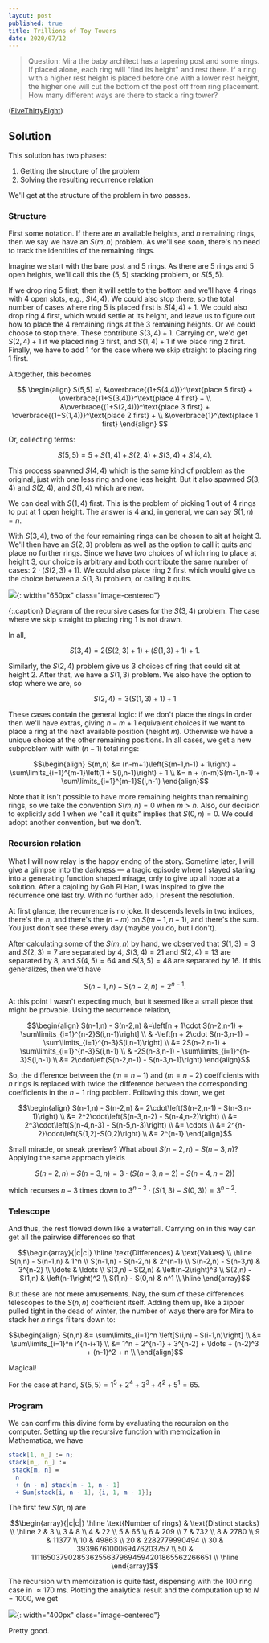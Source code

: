 ```yaml
---
layout: post
published: true
title: Trillions of Toy Towers
date: 2020/07/12
---
```


>Question: Mira the baby architect has a tapering post and some rings. If placed alone, each ring will "find its height" and rest there. If a ring with a higher rest height is placed before one with a lower rest height, the higher one will cut the bottom of the post off from ring placement. How many different ways are there to stack a ring tower?

<!--more-->

([FiveThirtyEight](https://fivethirtyeight.com/features/can-you-make-24/))

## Solution

This solution has two phases:

1. Getting the structure of the problem
2. Solving the resulting recurrence relation

We'll get at the structure of the problem in two passes. 

### Structure

First some notation. If there are $m$ available heights, and $n$ remaining rings, then we say we have an $S(m,n)$ problem. As we'll see soon, there's no need to track the identities of the remaining rings.

Imagine we start with the bare post and $5$ rings. As there are $5$ rings and $5$ open heights, we'll call this the $(5,5)$ stacking problem, or $S(5,5).$ 

If we drop ring $5$ first, then it will settle to the bottom and we'll have $4$ rings with $4$ open slots, e.g., $S(4,4).$ We could also stop there, so the total number of cases where ring $5$ is placed first is $S(4,4) + 1.$ We could also drop ring $4$ first, which would settle at its height, and leave us to figure out how to place the $4$ remaining rings at the $3$ remaining heights. Or we could choose to stop there. These contribute $S(3,4) + 1.$ Carrying on, we'd get $S(2,4) + 1$ if we placed ring $3$ first, and $S(1,4)+1$ if we place ring $2$ first. Finally, we have to add $1$ for the case where we skip straight to placing ring $1$ first. 

Altogether, this becomes

$$
\begin{align}
S(5,5) =\ &\overbrace{(1+S(4,4))}^\text{place 5 first} + \overbrace{(1+S(3,4))}^\text{place 4 first} + \\ &\overbrace{(1+S(2,4))}^\text{place 3 first} + \overbrace{(1+S(1,4))}^\text{place 2 first} + \\
&\overbrace{1}^\text{place 1 first}
\end{align}
$$

Or, collecting terms:

$$S(5,5) = 5 + S(1,4) + S(2,4) + S(3,4) + S(4,4).$$

This process spawned $S(4,4)$ which is the same kind of problem as the original, just with one less ring and one less height. But it also spawned $S(3,4)$ and $S(2,4),$ and $S(1,4)$ which are new. 

We can deal with $S(1,4)$ first. This is the problem of picking $1$ out of $4$ rings to put at $1$ open height. The answer is $4$ and, in general, we can say  $S(1,n)=n.$

With $S(3,4),$ two of the four remaining rings can be chosen to sit at height $3$. We'll then have an $S(2,3)$ problem as well as the option to call it quits and place no further rings. Since we have two choices of which ring to place at height $3$, our choice is arbitrary and both contribute the same number of cases: $2\cdot\left(S(2,3) + 1\right)$. We could also place ring $2$ first which would give us the choice between a $S(1,3)$ problem, or calling it quits.

![](/img/2020-07-10-S(3,4)-cases.jpg){: width="650px" class="image-centered"}

{:.caption}
Diagram of the recursive cases for the $S(3,4)$ problem. The case where we skip straight to placing ring $1$ is not drawn.

In all,

$$S(3,4) = 2\left(S(2,3) + 1\right) + \left(S(1,3) + 1\right) + 1.$$

Similarly, the $S(2,4)$ problem give us $3$ choices of ring that could sit at height $2$. After that, we have a $S(1,3)$ problem. We also have the option to stop where we are, so

$$S(2,4) = 3\left(S(1,3) + 1\right) + 1$$

These cases contain the general logic: if we don't place the rings in order then we'll have extras, giving $n-m+1$ equivalent choices if we want to place a ring at the next available position (height $m$). Otherwise we have a unique choice at the other remaining positions. In all cases, we get a new subproblem with with $(n-1)$ total rings:

$$\begin{align}
S(m,n) &= (n-m+1)\left(S(m-1,n-1) + 1\right) + \sum\limits_{i=1}^{m-1}\left(1 + S(i,n-1)\right) + 1 \\
       &= n + (n-m)S(m-1,n-1) + \sum\limits_{i=1}^{m-1}S(i,n-1)
\end{align}$$

Note that it isn't possible to have more remaining heights than remaining rings, so we take the convention $S(m,n) = 0$ when $m > n.$ Also, our decision to explicitly add $1$ when we "call it quits" implies that $S(0,n)=0.$ We could adopt another convention, but we don't.

### Recursion relation

What I will now relay is the happy endng of the story. Sometime later, I will give a glimpse into the darkness — a tragic episode where I stayed staring into a generating function shaped mirage, only to give up all hope at a solution. After a cajoling by Goh Pi Han, I was inspired to give the recurrence one last try. With no further ado, I present the resolution.

At first glance, the recurrence is no joke. It descends levels in two indices, there's the $n$, and there's the $(n-m)$ on $S(m-1,n-1),$ and there's the sum. You just don't see these every day (maybe you do, but I don't).

After calculating some of the $S(m,n)$ by hand, we observed that $S(1,3)=3$ and $S(2,3)=7$ are separated by $4,$ $S(3,4)=21$ and $S(2,4)=13$ are separated by $8,$ and $S(4,5)=64$ and $S(3,5)=48$ are separated by $16$. If this generalizes, then we'd have 

$$S(n-1,n) - S(n-2,n) = 2^{n-1}.$$

At this point I wasn't expecting much, but it seemed like a small piece that might be provable. Using the recurrence relation,

$$\begin{align}
S(n-1,n) - S(n-2,n) &=\left[n + 1\cdot S(n-2,n-1) + \sum\limits_{i=1}^{n-2}S(i,n-1)\right] \\
                    & -\left[n + 2\cdot S(n-3,n-1) + \sum\limits_{i=1}^{n-3}S(i,n-1)\right] \\
                    &= 2S(n-2,n-1) + \sum\limits_{i=1}^{n-3}S(i,n-1) \\
                    & -2S(n-3,n-1) - \sum\limits_{i=1}^{n-3}S(i,n-1) \\
                    &= 2\cdot\left(S(n-2,n-1) - S(n-3,n-1)\right)
\end{align}$$

So, the difference between the $(m=n-1)$ and $(m=n-2)$ coefficients with $n$ rings is replaced with twice the difference between the corresponding coefficients in the $n-1$ ring problem. Following this down, we get 

$$\begin{align}
S(n-1,n) - S(n-2,n) &= 2\cdot\left(S(n-2,n-1) - S(n-3,n-1)\right) \\
                    &= 2^2\cdot\left(S(n-3,n-2) - S(n-4,n-2)\right) \\
                    &= 2^3\cdot\left(S(n-4,n-3) - S(n-5,n-3)\right) \\
                    &= \cdots \\
                    &= 2^{n-2}\cdot\left(S(1,2)-S(0,2)\right) \\
                    &= 2^{n-1}
\end{align}$$

Small miracle, or sneak preview? What about $S(n-2,n) - S(n-3,n)$? Applying the same approach yields 

$$S(n-2,n) - S(n-3,n) = 3\cdot\left(S(n-3,n-2) - S(n-4,n-2)\right)$$

which recurses $n-3$ times down to $3^{n-3}\cdot\left(S(1,3) - S(0,3)\right) = 3^{n-2}.$

### Telescope

And thus, the rest flowed down like a waterfall. Carrying on in this way can get all the pairwise differences so that 

$$\begin{array}{|c|c|} \hline
\text{Differences} & \text{Values} \\ \hline
S(n,n) - S(n-1,n) & 1^n \\ 
S(n-1,n) - S(n-2,n) & 2^{n-1} \\
S(n-2,n) - S(n-3,n) & 3^{n-2} \\
\ldots & \ldots \\
S(3,n) - S(2,n) & \left(n-2\right)^3 \\
S(2,n) - S(1,n) &  \left(n-1\right)^2 \\
S(1,n) - S(0,n) & n^1 \\ \hline
\end{array}$$

But these are not mere amusements. Nay, the sum of these differences telescopes to the $S(n,n)$ coefficient itself. Adding them up, like a zipper pulled tight in the dead of winter, the number of ways there are for Mira to stack her $n$ rings filters down to:

$$\begin{align}
S(n,n) &= \sum\limits_{i=1}^n \left[S(i,n) - S(i-1,n)\right] \\
       &= \sum\limits_{i=1}^n i^{n-i+1} \\
       &= 1^n + 2^{n-1} + 3^{n-2} + \ldots + (n-2)^3 + (n-1)^2 + n \\
\end{align}$$

Magical!

For the case at hand, $S(5,5) = 1^5 + 2^4 + 3^3 + 4^2 + 5^1 = 65.$

### Program

We can confirm this divine form by evaluating the recursion on the computer. Setting up the recursive function with memoization in Mathematica, we have

```mathematica
stack[1, n_] := n;
stack[m_, n_] := 
 stack[m, n] = 
  n 
  + (n - m) stack[m - 1, n - 1] 
  + Sum[stack[i, n - 1], {i, 1, m - 1}];
```
The first few $S(n,n)$ are

$$\begin{array}{|c|c|} \hline
\text{Number of rings} & \text{Distinct stacks} \\ \hline
2 & 3 \\
3 & 8 \\
4 & 22 \\
5 & 65 \\
6 & 209 \\
7 & 732 \\
8 & 2780 \\
9 & 11377 \\
10 & 49863 \\
20 & 2282779990494 \\
30 & 3939676100069476203757 \\
50 & 11116503790285362556379694594201865562266651 \\ \hline
\end{array}$$

The recursion with memoization is quite fast, dispensing with the $100$ ring case in $\approx 170\text{ ms}.$ Plotting the analytical result and the computation up to $N=1000$, we get

![](/img/2020-07-10-theory-calc-plot.png){: width="400px" class="image-centered"}

Pretty good.

<br>

